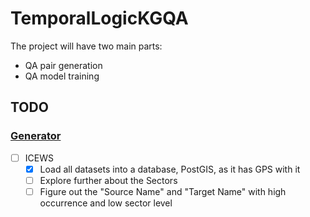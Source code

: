 # TemporalLogicKGQA

The project will have two main parts:

- QA pair generation
- QA model training

## TODO

### [Generator](./tkgqa_generator/README.md)

- [ ] ICEWS
    - [x] Load all datasets into a database, PostGIS, as it has GPS with it
    - [ ] Explore further about the Sectors
    - [ ] Figure out the "Source Name" and "Target Name" with high occurrence and low sector level
